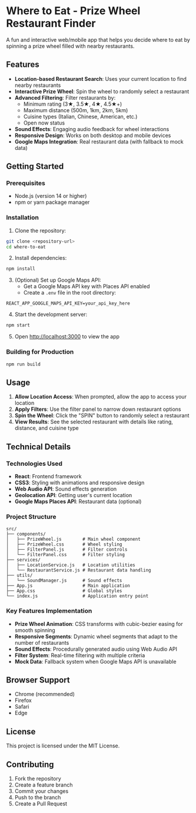 # Where to Eat - Prize Wheel Restaurant Finder

A fun and interactive web/mobile app that helps you decide where to eat by spinning a prize wheel filled with nearby restaurants.

## Features

- **Location-based Restaurant Search**: Uses your current location to find nearby restaurants
- **Interactive Prize Wheel**: Spin the wheel to randomly select a restaurant
- **Advanced Filtering**: Filter restaurants by:
  - Minimum rating (3★, 3.5★, 4★, 4.5★+)
  - Maximum distance (500m, 1km, 2km, 5km)
  - Cuisine types (Italian, Chinese, American, etc.)
  - Open now status
- **Sound Effects**: Engaging audio feedback for wheel interactions
- **Responsive Design**: Works on both desktop and mobile devices
- **Google Maps Integration**: Real restaurant data (with fallback to mock data)

## Getting Started

### Prerequisites

- Node.js (version 14 or higher)
- npm or yarn package manager

### Installation

1. Clone the repository:
```bash
git clone <repository-url>
cd where-to-eat
```

2. Install dependencies:
```bash
npm install
```

3. (Optional) Set up Google Maps API:
   - Get a Google Maps API key with Places API enabled
   - Create a `.env` file in the root directory:
```
REACT_APP_GOOGLE_MAPS_API_KEY=your_api_key_here
```

4. Start the development server:
```bash
npm start
```

5. Open [http://localhost:3000](http://localhost:3000) to view the app

### Building for Production

```bash
npm run build
```

## Usage

1. **Allow Location Access**: When prompted, allow the app to access your location
2. **Apply Filters**: Use the filter panel to narrow down restaurant options
3. **Spin the Wheel**: Click the "SPIN" button to randomly select a restaurant
4. **View Results**: See the selected restaurant with details like rating, distance, and cuisine type

## Technical Details

### Technologies Used

- **React**: Frontend framework
- **CSS3**: Styling with animations and responsive design
- **Web Audio API**: Sound effects generation
- **Geolocation API**: Getting user's current location
- **Google Maps Places API**: Restaurant data (optional)

### Project Structure

```
src/
├── components/
│   ├── PrizeWheel.js        # Main wheel component
│   ├── PrizeWheel.css       # Wheel styling
│   ├── FilterPanel.js       # Filter controls
│   └── FilterPanel.css      # Filter styling
├── services/
│   ├── LocationService.js   # Location utilities
│   └── RestaurantService.js # Restaurant data handling
├── utils/
│   └── SoundManager.js      # Sound effects
├── App.js                   # Main application
├── App.css                  # Global styles
└── index.js                 # Application entry point
```

### Key Features Implementation

- **Prize Wheel Animation**: CSS transforms with cubic-bezier easing for smooth spinning
- **Responsive Segments**: Dynamic wheel segments that adapt to the number of restaurants
- **Sound Effects**: Procedurally generated audio using Web Audio API
- **Filter System**: Real-time filtering with multiple criteria
- **Mock Data**: Fallback system when Google Maps API is unavailable

## Browser Support

- Chrome (recommended)
- Firefox
- Safari
- Edge

## License

This project is licensed under the MIT License.

## Contributing

1. Fork the repository
2. Create a feature branch
3. Commit your changes
4. Push to the branch
5. Create a Pull Request